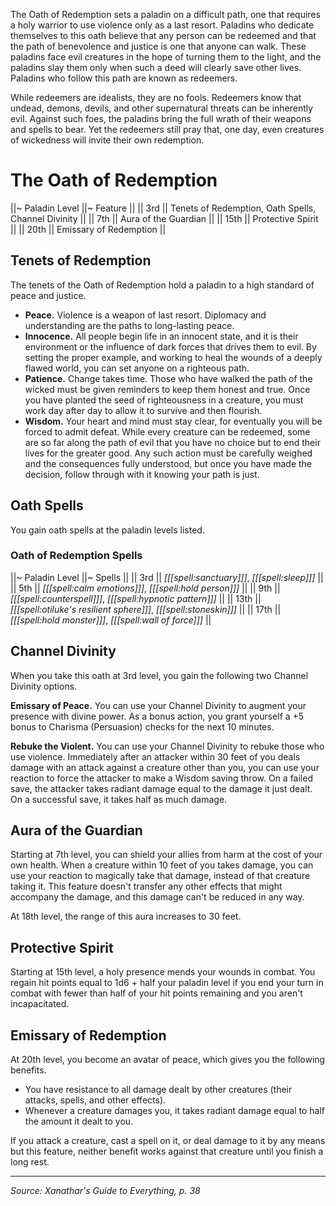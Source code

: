 The Oath of Redemption sets a paladin on a difficult path, one that requires a holy warrior to use violence only as a last resort. Paladins who dedicate themselves to this oath believe that any person can be redeemed and that the path of benevolence and justice is one that anyone can walk. These paladins face evil creatures in the hope of turning them to the light, and the paladins slay them only when such a deed will clearly save other lives. Paladins who follow this path are known as redeemers.

While redeemers are idealists, they are no fools. Redeemers know that undead, demons, devils, and other supernatural threats can be inherently evil. Against such foes, the paladins bring the full wrath of their weapons and spells to bear. Yet the redeemers still pray that, one day, even creatures of wickedness will invite their own redemption.

# The Oath of Redemption

||~ Paladin Level ||~ Feature ||
|| 3rd || Tenets of Redemption, Oath Spells, Channel Divinity ||
|| 7th || Aura of the Guardian ||
|| 15th || Protective Spirit ||
|| 20th || Emissary of Redemption ||

## Tenets of Redemption

The tenets of the Oath of Redemption hold a paladin to a high standard of peace and justice.

* **Peace.** Violence is a weapon of last resort. Diplomacy and understanding are the paths to long-lasting peace.
* **Innocence.** All people begin life in an innocent state, and it is their environment or the influence of dark forces that drives them to evil. By setting the proper example, and working to heal the wounds of a deeply flawed world, you can set anyone on a righteous path.
* **Patience.** Change takes time. Those who have walked the path of the wicked must be given reminders to keep them honest and true. Once you have planted the seed of righteousness in a creature, you must work day after day to allow it to survive and then flourish.
* **Wisdom.** Your heart and mind must stay clear, for eventually you will be forced to admit defeat. While every creature can be redeemed, some are so far along the path of evil that you have no choice but to end their lives for the greater good. Any such action must be carefully weighed and the consequences fully understood, but once you have made the decision, follow through with it knowing your path is just.

## Oath Spells

You gain oath spells at the paladin levels listed.

### Oath of Redemption Spells

||~ Paladin Level ||~ Spells ||
|| 3rd || *[[[spell:sanctuary]]]*, *[[[spell:sleep]]]* ||
|| 5th || *[[[spell:calm emotions]]]*, *[[[spell:hold person]]]* ||
|| 9th || *[[[spell:counterspell]]]*, *[[[spell:hypnotic pattern]]]* ||
|| 13th || *[[[spell:otiluke's resilient sphere]]]*, *[[[spell:stoneskin]]]* ||
|| 17th || *[[[spell:hold monster]]]*, *[[[spell:wall of force]]]* ||

## Channel Divinity

When you take this oath at 3rd level, you gain the following two Channel Divinity options.

**Emissary of Peace.** You can use your Channel Divinity to augment your presence with divine power. As a bonus action, you grant yourself a +5 bonus to Charisma (Persuasion) checks for the next 10 minutes.

**Rebuke the Violent.** You can use your Channel Divinity to rebuke those who use violence. Immediately after an attacker within 30 feet of you deals damage with an attack against a creature other than you, you can use your reaction to force the attacker to make a Wisdom saving throw. On a failed save, the attacker takes radiant damage equal to the damage it just dealt. On a successful save, it takes half as much damage.

## Aura of the Guardian

Starting at 7th level, you can shield your allies from harm at the cost of your own health. When a creature within 10 feet of you takes damage, you can use your reaction to magically take that damage, instead of that creature taking it. This feature doesn't transfer any other effects that might accompany the damage, and this damage can't be reduced in any way.

At 18th level, the range of this aura increases to 30 feet.

## Protective Spirit

Starting at 15th level, a holy presence mends your wounds in combat. You regain hit points equal to 1d6 + half your paladin level if you end your turn in combat with fewer than half of your hit points remaining and you aren't incapacitated.

## Emissary of Redemption

At 20th level, you become an avatar of peace, which gives you the following benefits.

* You have resistance to all damage dealt by other creatures (their attacks, spells, and other effects).
* Whenever a creature damages you, it takes radiant damage equal to half the amount it dealt to you.

If you attack a creature, cast a spell on it, or deal damage to it by any means but this feature, neither benefit works against that creature until you finish a long rest.

----

*Source: Xanathar's Guide to Everything, p. 38*